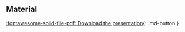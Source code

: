 
## Material

[:fontawesome-solid-file-pdf: Download the presentation](../assets/pdf/applications.pdf){: .md-button }
